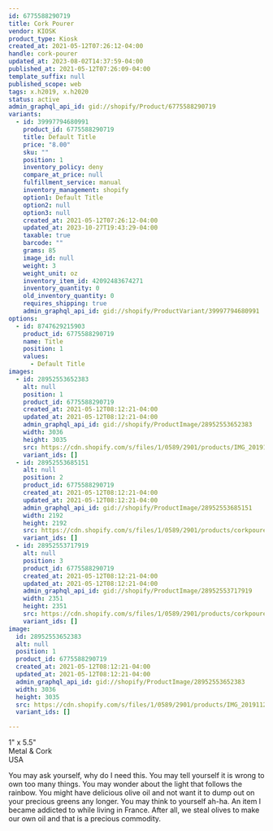 ```yaml
---
id: 6775588290719
title: Cork Pourer
vendor: KIOSK
product_type: Kiosk
created_at: 2021-05-12T07:26:12-04:00
handle: cork-pourer
updated_at: 2023-08-02T14:37:59-04:00
published_at: 2021-05-12T07:26:09-04:00
template_suffix: null
published_scope: web
tags: x.h2019, x.h2020
status: active
admin_graphql_api_id: gid://shopify/Product/6775588290719
variants:
  - id: 39997794680991
    product_id: 6775588290719
    title: Default Title
    price: "8.00"
    sku: ""
    position: 1
    inventory_policy: deny
    compare_at_price: null
    fulfillment_service: manual
    inventory_management: shopify
    option1: Default Title
    option2: null
    option3: null
    created_at: 2021-05-12T07:26:12-04:00
    updated_at: 2023-10-27T19:43:29-04:00
    taxable: true
    barcode: ""
    grams: 85
    image_id: null
    weight: 3
    weight_unit: oz
    inventory_item_id: 42092483674271
    inventory_quantity: 0
    old_inventory_quantity: 0
    requires_shipping: true
    admin_graphql_api_id: gid://shopify/ProductVariant/39997794680991
options:
  - id: 8747629215903
    product_id: 6775588290719
    name: Title
    position: 1
    values:
      - Default Title
images:
  - id: 28952553652383
    alt: null
    position: 1
    product_id: 6775588290719
    created_at: 2021-05-12T08:12:21-04:00
    updated_at: 2021-05-12T08:12:21-04:00
    admin_graphql_api_id: gid://shopify/ProductImage/28952553652383
    width: 3036
    height: 3035
    src: https://cdn.shopify.com/s/files/1/0589/2901/products/IMG_20191122_192508_e23000ff-58c0-4a4e-a9fa-6734cdc2f6a5.jpg?v=1620821541
    variant_ids: []
  - id: 28952553685151
    alt: null
    position: 2
    product_id: 6775588290719
    created_at: 2021-05-12T08:12:21-04:00
    updated_at: 2021-05-12T08:12:21-04:00
    admin_graphql_api_id: gid://shopify/ProductImage/28952553685151
    width: 2192
    height: 2192
    src: https://cdn.shopify.com/s/files/1/0589/2901/products/corkpourer4_8b5b6a7c-1756-487b-877d-57acf13389ac.jpg?v=1620821541
    variant_ids: []
  - id: 28952553717919
    alt: null
    position: 3
    product_id: 6775588290719
    created_at: 2021-05-12T08:12:21-04:00
    updated_at: 2021-05-12T08:12:21-04:00
    admin_graphql_api_id: gid://shopify/ProductImage/28952553717919
    width: 2351
    height: 2351
    src: https://cdn.shopify.com/s/files/1/0589/2901/products/corkpourer2_20562ed4-1d42-44d8-84f0-4a792edc7dbc.jpg?v=1620821541
    variant_ids: []
image:
  id: 28952553652383
  alt: null
  position: 1
  product_id: 6775588290719
  created_at: 2021-05-12T08:12:21-04:00
  updated_at: 2021-05-12T08:12:21-04:00
  admin_graphql_api_id: gid://shopify/ProductImage/28952553652383
  width: 3036
  height: 3035
  src: https://cdn.shopify.com/s/files/1/0589/2901/products/IMG_20191122_192508_e23000ff-58c0-4a4e-a9fa-6734cdc2f6a5.jpg?v=1620821541
  variant_ids: []

---
```


1" x 5.5"  
Metal & Cork  
USA

You may ask yourself, why do I need this. You may tell yourself it is wrong to own too many things. You may wonder about the light that follows the rainbow. You might have delicious olive oil and not want it to dump out on your precious greens any longer. You may think to yourself ah-ha. An item I became addicted to while living in France. After all, we steal olives to make our own oil and that is a precious commodity.